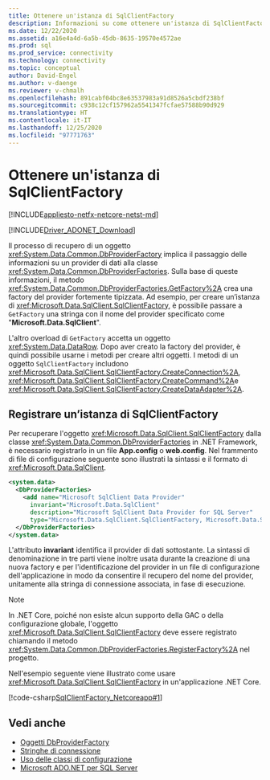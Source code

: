 ```yaml
---
title: Ottenere un'istanza di SqlClientFactory
description: Informazioni su come ottenere un'istanza di SqlClientFactory dalla classe DbProviderFactories per usare origini dati specifiche in .NET.
ms.date: 12/22/2020
ms.assetid: a16e4a4d-6a5b-45db-8635-19570e4572ae
ms.prod: sql
ms.prod_service: connectivity
ms.technology: connectivity
ms.topic: conceptual
author: David-Engel
ms.author: v-daenge
ms.reviewer: v-chmalh
ms.openlocfilehash: 891cabf04bc8e63537983a91d8526a5cbdf238bf
ms.sourcegitcommit: c938c12cf157962a5541347fcfae57588b90d929
ms.translationtype: HT
ms.contentlocale: it-IT
ms.lasthandoff: 12/25/2020
ms.locfileid: "97771763"
---
```

# <a name="obtain-a-sqlclientfactory"></a>Ottenere un'istanza di SqlClientFactory

[!INCLUDE[appliesto-netfx-netcore-netst-md](../../includes/appliesto-netfx-netcore-netst-md.md)]

[!INCLUDE[Driver_ADONET_Download](../../includes/driver_adonet_download.md)]

Il processo di recupero di un oggetto <xref:System.Data.Common.DbProviderFactory> implica il passaggio delle informazioni su un provider di dati alla classe <xref:System.Data.Common.DbProviderFactories>. Sulla base di queste informazioni, il metodo <xref:System.Data.Common.DbProviderFactories.GetFactory%2A> crea una factory del provider fortemente tipizzata. Ad esempio, per creare un’istanza di <xref:Microsoft.Data.SqlClient.SqlClientFactory>, è possibile passare a `GetFactory` una stringa con il nome del provider specificato come "**Microsoft.Data.SqlClient**".

L'altro overload di `GetFactory` accetta un oggetto <xref:System.Data.DataRow>. Dopo aver creato la factory del provider, è quindi possibile usarne i metodi per creare altri oggetti. I metodi di un oggetto `SqlClientFactory` includono <xref:Microsoft.Data.SqlClient.SqlClientFactory.CreateConnection%2A>, <xref:Microsoft.Data.SqlClient.SqlClientFactory.CreateCommand%2A>e <xref:Microsoft.Data.SqlClient.SqlClientFactory.CreateDataAdapter%2A>.

## <a name="register-sqlclientfactory"></a>Registrare un’istanza di SqlClientFactory

Per recuperare l'oggetto <xref:Microsoft.Data.SqlClient.SqlClientFactory> dalla classe <xref:System.Data.Common.DbProviderFactories> in .NET Framework, è necessario registrarlo in un file **App.config** o **web.config**. Nel frammento di file di configurazione seguente sono illustrati la sintassi e il formato di <xref:Microsoft.Data.SqlClient>.  

```xml  
<system.data>
  <DbProviderFactories>
    <add name="Microsoft SqlClient Data Provider"
      invariant="Microsoft.Data.SqlClient"
      description="Microsoft SqlClient Data Provider for SQL Server"
      type="Microsoft.Data.SqlClient.SqlClientFactory, Microsoft.Data.SqlClient, Version=2.0.20168.4, Culture=neutral, PublicKeyToken=23ec7fc2d6eaa4a5"/>
  </DbProviderFactories>
</system.data>  
```  

L'attributo **invariant** identifica il provider di dati sottostante. La sintassi di denominazione in tre parti viene inoltre usata durante la creazione di una nuova factory e per l'identificazione del provider in un file di configurazione dell'applicazione in modo da consentire il recupero del nome del provider, unitamente alla stringa di connessione associata, in fase di esecuzione.  

> [!NOTE]  
> In .NET Core, poiché non esiste alcun supporto della GAC o della configurazione globale, l'oggetto <xref:Microsoft.Data.SqlClient.SqlClientFactory> deve essere registrato chiamando il metodo <xref:System.Data.Common.DbProviderFactories.RegisterFactory%2A> nel progetto.

Nell'esempio seguente viene illustrato come usare <xref:Microsoft.Data.SqlClient.SqlClientFactory> in un'applicazione .NET Core.

[!code-csharp[SqlClientFactory_Netcoreapp#1](~/../sqlclient/doc/samples/SqlClientFactory_Netcoreapp.cs#1)]

## <a name="see-also"></a>Vedi anche

- [Oggetti DbProviderFactory](dbproviderfactories.md)
- [Stringhe di connessione](connection-strings.md)
- [Uso delle classi di configurazione](/previous-versions/aspnet/ms228063(v=vs.100))
- [Microsoft ADO.NET per SQL Server](microsoft-ado-net-sql-server.md)
